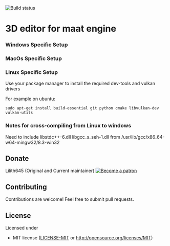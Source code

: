 ![Build status](https://travis-ci.com/lilith645/Maat-Editor3D.svg?token=nw7eyDYfjBcSaxj1G3h7&branch=master)
# 3D editor for maat engine

### Windows Specific Setup
### MacOs Specific Setup
### Linux Specific Setup

Use your package manager to install the required dev-tools and vulkan drivers

For example on ubuntu:
```
sudo apt-get install build-essential git python cmake libvulkan-dev vulkan-utils
```

### Notes for cross-compiling from Linux to windows

Need to include libstdc++-6.dll libgcc_s_seh-1.dll
from
/usr/lib/gcc/x86_64-w64-mingw32/8.3-win32

## Donate

Lilith645 (Original and Current maintainer) [![Become a patron](https://c5.patreon.com/external/logo/become_a_patron_button.png)](https://www.patreon.com/AoAkuma)

## Contributing

Contributions are welcome! Feel free to submit pull requests.

## License

Licensed under
 * MIT license ([LICENSE-MIT](LICENSE) or http://opensource.org/licenses/MIT)
